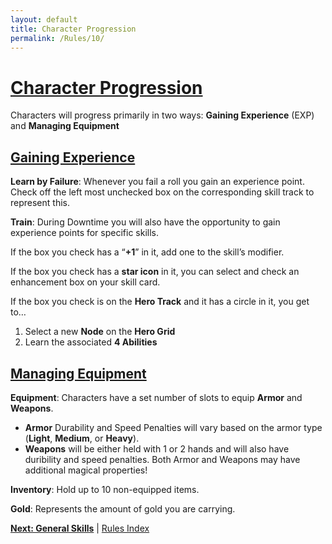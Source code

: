 ```yaml
---
layout: default
title: Character Progression
permalink: /Rules/10/
---
```

# [Character Progression](#character-progression)
Characters will progress primarily in two ways:
**Gaining Experience** (EXP) and **Managing Equipment**

## [Gaining Experience](#gaining-experience)
**Learn by Failure**: Whenever you fail a roll you gain an experience point. Check off the left most unchecked box on the corresponding skill track to represent this.

**Train**: During Downtime you will also have the opportunity to gain experience points for specific skills.

If the box you check has a “**+1**” in it, add one to the skill’s modifier. 

If the box you check has a **star icon** in it, you can select and check an enhancement box on your skill card.

If the box you check is on the **Hero Track** and it has a circle in it, you get to…
1. Select a new **Node** on the **Hero Grid**
2. Learn the associated **4 Abilities**

## [Managing Equipment](#managing-equipment)

**Equipment**: Characters have a set number of slots to equip **Armor** and **Weapons**.
- **Armor** Durability and Speed Penalties will vary based on the armor type (**Light**, **Medium**, or **Heavy**).
- **Weapons** will be either held with 1 or 2 hands and will also have duribility and speed penalties. Both Armor and Weapons may have additional magical properties!

 **Inventory**: Hold up to 10 non-equipped items.
 
 **Gold**: Represents the amount of gold you are carrying.

**[Next: General Skills]({{site.baseurl}}/Rules/11/)** | [Rules Index]({{site.baseurl}}/Rules/Index/)